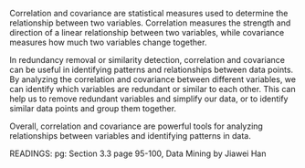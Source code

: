 Correlation and covariance are statistical measures used to determine the relationship between two variables. Correlation measures the strength and direction of a linear relationship between two variables, while covariance measures how much two variables change together. 

In redundancy removal or similarity detection, correlation and covariance can be useful in identifying patterns and relationships between data points. By analyzing the correlation and covariance between different variables, we can identify which variables are redundant or similar to each other. This can help us to remove redundant variables and simplify our data, or to identify similar data points and group them together. 

Overall, correlation and covariance are powerful tools for analyzing relationships between variables and identifying patterns in data.

READINGS: pg: Section 3.3 page 95-100, Data Mining by Jiawei Han